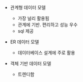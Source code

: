 - 관계형 데이터 모델
	- 가장 널리 활용됨
	- 관계에 기반. 편리하고 성능 우수
	- sql 제공

- ER 데이터 모델
	- 데이터베이스 설계에 주로 활용

- 객체 기반 데이터 모델
	- 트렌디함